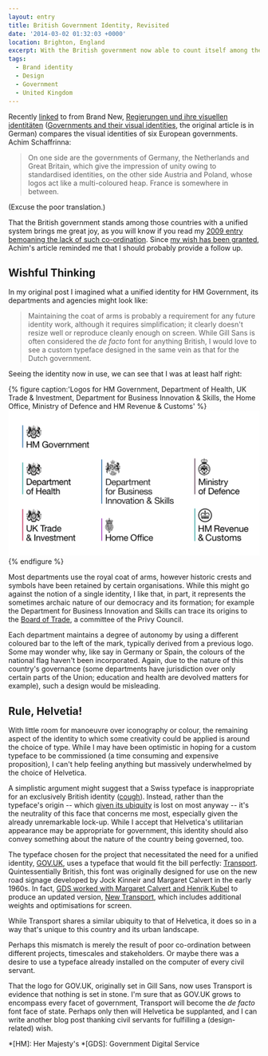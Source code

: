 ```yaml
---
layout: entry
title: British Government Identity, Revisited
date: '2014-03-02 01:32:03 +0000'
location: Brighton, England
excerpt: With the British government now able to count itself among the few countries sporting a coherent identity programme, a follow up to my 2009 post on the subject.
tags:
  - Brand identity
  - Design
  - Government
  - United Kingdom
---
```

Recently [linked][1] to from Brand New, [Regierungen und ihre visuellen identitäten][2] ([Governments and their visual identities][3], the original article is in German) compares the visual identities of six European governments. Achim Schaffrinna:

> On one side are the governments of Germany, the Netherlands and Great Britain, which give the impression of unity owing to standardised identities, on the other side Austria and Poland, whose logos act like a multi-coloured heap. France is somewhere in between.

(Excuse the poor translation.)

That the British government stands among those countries with a unified system brings me great joy, as you will know if you read my [2009 entry bemoaning the lack of such co-ordination][4]. Since [my wish has been granted][5], Achim's article reminded me that I should probably provide a follow up.

## Wishful Thinking
In my original post I imagined what a unified identity for HM Government, its departments and agencies might look like:

> Maintaining the coat of arms is probably a requirement for any future identity work, although it requires simplification; it clearly doesn't resize well or reproduce cleanly enough on screen. While Gill Sans is often considered the *de facto* font for anything British, I would love to see a custom typeface designed in the same vein as that for the Dutch government.

Seeing the identity now in use, we can see that I was at least half right:

{% figure caption:'Logos for HM Government, Department of Health, UK Trade & Investment, Department for Business Innovation & Skills, the Home Office, Ministry of Defence and HM Revenue & Customs' %}
![](/assets/images/2014/03/british_government_identity.png)
{% endfigure %}

Most departments use the royal coat of arms, however historic crests and symbols have been retained by certain organisations. While this might go against the notion of a single identity, I like that, in part, it represents the sometimes archaic nature of our democracy and its formation; for example the Department for Business Innovation and Skills can trace its origins to the [Board of Trade][6], a committee of the Privy Council.

Each department maintains a degree of autonomy by using a different coloured bar to the left of the mark, typically derived from a previous logo. Some may wonder why, like say in Germany or Spain, the colours of the national flag haven't been incorporated. Again, due to the nature of this country's governance (some departments have jurisdiction over only certain parts of the Union; education and health are devolved matters for example), such a design would be misleading.

## Rule, Helvetia!
With little room for manoeuvre over iconography or colour, the remaining aspect of the identity to which some creativity could be applied is around the choice of type. While I  may have been optimistic in hoping for a custom typeface to be commissioned (a time consuming and expensive proposition), I can't help feeling anything but massively underwhelmed by the choice of Helvetica.

A simplistic argument might suggest that a Swiss typeface is inappropriate for an exclusively British identity ([cough][7]). Instead, rather than the typeface's origin -- which [given its ubiquity][8] is lost on most anyway -- it's the neutrality of this face that concerns me most, especially given the already unremarkable lock-up. While I accept that Helvetica's utilitarian appearance may be appropriate for government, this identity should also convey something about the nature of the country being governed, too.

The typeface chosen for the project that necessitated the need for a unified identity, [GOV.UK][9], uses a typeface that would fit the bill perfectly: [Transport][10]. Quintessentially British, this font was originally designed for use on the new road signage developed by Jock Kinneir and Margaret Calvert in the early 1960s. In fact, [GDS worked with Margaret Calvert and Henrik Kubel][11] to produce an updated version, [New Transport][12], which includes additional weights and optimisations for screen.

While Transport shares a similar ubiquity to that of Helvetica, it does so in a way that's unique to this country and its urban landscape.

Perhaps this mismatch is merely the result of poor co-ordination between different projects, timescales and stakeholders. Or maybe there was a desire to use a typeface already installed on the computer of every civil servant.

That the logo for GOV.UK, originally set in Gill Sans, now uses Transport is evidence that nothing is set in stone. I'm sure that as GOV.UK grows to encompass every facet of government, Transport will become the *de facto* font face of state. Perhaps only then will Helvetica be supplanted, and I can write another blog post thanking civil servants for fulfilling a (design-related) wish.

[1]: http://www.underconsideration.com/brandnew/archives/government_identity.php
[2]: http://www.designtagebuch.de/regierungen-und-ihre-visuellen-identitaeten/
[3]: http://www.systranet.com/turl/?systranuid=aHR0cC13d3cuZGVzaWdudGFnZWJ1Y2guZGUvcmVnaWVydW5nZW4tdW5kLWlocmUtdmlzdWVsbGVuLWlkZW50aXRhZXRlbi8vZGVfZW4=
[4]: /2009/09/a_cohesive_and_unified_identity_for_british_government/
[5]: http://www.bbc.co.uk/news/uk-politics-18017295
[6]: http://en.wikipedia.org/wiki/Board_of_Trade
[7]: /2012/06/ukaid/
[8]: http://www.bbc.co.uk/news/blogs-magazine-monitor-26383185
[9]: https://www.gov.uk/
[10]: http://en.wikipedia.org/wiki/Transport_(typeface)
[11]: https://gds.blog.gov.uk/2012/07/05/a-few-notes-on-typography/
[12]: http://a2-type.co.uk/html/New_Transport_Chaumont_Poster.html

*[HM]: Her Majesty's
*[GDS]: Government Digital Service
